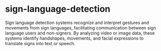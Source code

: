 # sign-language-detection
Sign language detection systems recognize and interpret gestures and movements from sign languages, facilitating communication between sign language users and non-signers. By analyzing video or image data, these systems identify handshapes, movements, and facial expressions to translate signs into text or speech.
